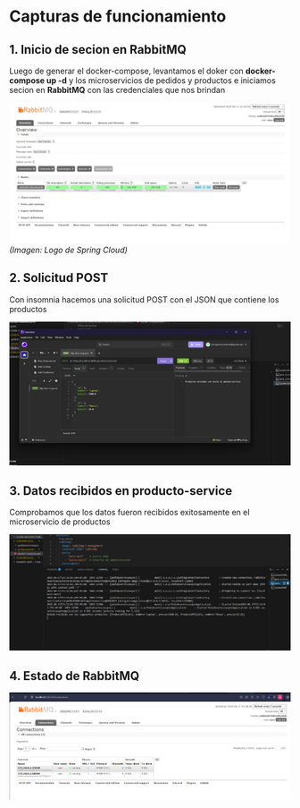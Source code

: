 # Capturas de funcionamiento

## 1. Inicio de secion en RabbitMQ
Luego de generar el docker-compose, levantamos el doker con **docker-compose up -d** y los microservicios de pedidos y productos e iniciamos secion en **RabbitMQ** con las credenciales que nos brindan

![Texto alternativo](Images/Captura%20de%20pantalla%202025-06-17%20232955.png)
*(Imagen: Logo de Spring Cloud)*  

## 2. Solicitud POST 
Con insomnia hacemos una solicitud POST con el JSON que contiene los productos

![Texto alternativo](Images/Captura%20de%20pantalla%202025-06-17%20233639.png)

## 3. Datos recibidos en producto-service  
Comprobamos que los datos fueron recibidos exitosamente en el microservicio de productos

![Texto alternativo](Images/Captura%20de%20pantalla%202025-06-17%20233850.png)

## 4. Estado de RabbitMQ

![Texto alternativo](Images/Captura%20de%20pantalla%202025-06-17%20233904.png)

